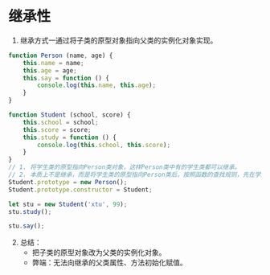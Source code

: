 # 继承性

1. 继承方式一通过将子类的原型对象指向父类的实例化对象实现。
```javascript
function Person (name, age) {
    this.name = name;
    this.age = age;
    this.say = function () {
        console.log(this.name, this.age);
    }
}

function Student (school, score) {
    this.school = school;
    this.score = score;
    this.study = function () {
        console.log(this.school, this.score);
    }
}
// 1. 将学生类的原型指向Person类对象，这样Person类中有的学生类都可以继承。
// 2. 本质上不是继承，而是将学生类的原型指向Person类后，按照函数的查找规则，先在学生类实例对象中查找，找不到就依照原型链依次往上查找。
Student.prototype = new Person();
Student.prototype.constructor = Student;

let stu = new Student('xtu', 99);
stu.study();

stu.say();
```
2. 总结：
    - 把子类的原型对象改为父类的实例化对象。
    - 弊端：无法向继承的父类属性、方法初始化赋值。
